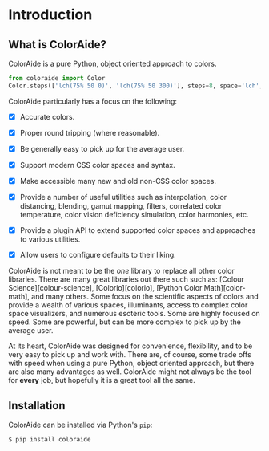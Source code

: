 # Introduction

## What is ColorAide?

ColorAide is a pure Python, object oriented approach to colors.

```py play
from coloraide import Color
Color.steps(['lch(75% 50 0)', 'lch(75% 50 300)'], steps=8, space='lch', hue='longer')
```

ColorAide particularly has a focus on the following:

-   [x] Accurate colors.

-   [x] Proper round tripping (where reasonable).

-   [x] Be generally easy to pick up for the average user.

-   [x] Support modern CSS color spaces and syntax.

-   [x] Make accessible many new and old non-CSS color spaces.

-   [x] Provide a number of useful utilities such as interpolation, color distancing, blending, gamut mapping, filters,
    correlated color temperature, color vision deficiency simulation, color harmonies, etc.

-   [x] Provide a plugin API to extend supported color spaces and approaches to various utilities.

-   [x] Allow users to configure defaults to their liking.

ColorAide is not meant to be the _one_ library to replace all other color libraries. There are many great libraries out
there such such as: [Colour Science][colour-science], [Colorio][colorio], [Python Color Math][color-math], and many
others. Some focus on the scientific aspects of colors and provide a wealth of various spaces, illuminants, access to
complex color space visualizers, and numerous esoteric tools. Some are highly focused on speed. Some are powerful, but
can be more complex to pick up by the average user.

At its heart, ColorAide was designed for convenience, flexibility, and to be very easy to pick up and work with. There
are, of course, some trade offs with speed when using a pure Python, object oriented approach, but there are also many
advantages as well. ColorAide might not always be the tool for **every** job, but hopefully it is a great tool all the
same.

## Installation

ColorAide can be installed via Python's `pip`:

```console
$ pip install coloraide
```
